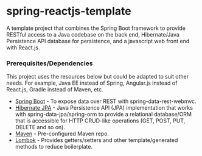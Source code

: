 # spring-reactjs-template

A template project that combines the Spring Boot framework to provide RESTful access to a Java codebase on the back end, Hibernate/Java Persistence API database for persistence, and a javascript web front end with React.js. 

### Prerequisites/Dependencies

This project uses the resources below but could be adapted to suit other needs. For example, Java EE instead of Spring, Angular.js instead of React.js, Gradle instead of Maven, etc. 

* [Spring Boot](https://projects.spring.io/spring-framework/#quick-start) - To expose data over REST with spring-data-rest-webmvc. 
* [Hibernate JPA](http://hibernate.org/orm/) - Java Persistence API (JPA) implementation that works with spring-data-jpa/spring-orm to provide a relational database/ORM that is accessible for HTTP CRUD-like operations (GET, POST, PUT, DELETE and so on). 
* [Maven](https://maven.apache.org/) - Pre-configured Maven repo. 
* [Lombok](https://projectlombok.org/) - Provides getters/setters and other template/generated methods to reduce boilerplate. 
